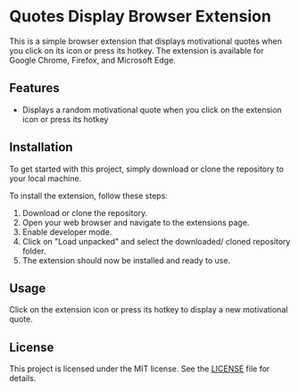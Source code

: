 
# Quotes Display Browser Extension

This is a simple browser extension that displays motivational quotes when you click on its icon or press its hotkey. The extension is available for Google Chrome, Firefox, and Microsoft Edge.






## Features

- Displays a random motivational quote when you click on the extension icon or press its hotkey




## Installation

To get started with this project, simply download or clone the repository to your local machine.

To install the extension, follow these steps:

1. Download or clone the repository.
2. Open your web browser and navigate to the extensions page.
3. Enable developer mode.
4. Click on "Load unpacked" and select the downloaded/ cloned repository folder.
5. The extension should now be installed and ready to use.



## Usage

Click on the extension icon or press its hotkey to display a new motivational quote.


## License

This project is licensed under the MIT license. See the [LICENSE](./LICENSE) file for details.
